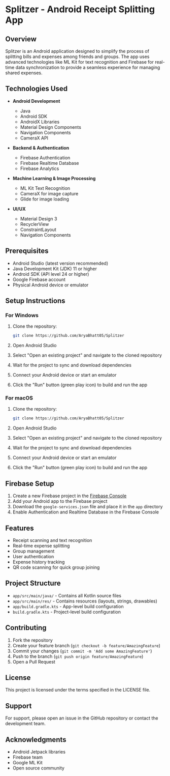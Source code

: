 # Splitzer - Android Receipt Splitting App

## Overview
Splitzer is an Android application designed to simplify the process of splitting bills and expenses among friends and groups. The app uses advanced technologies like ML Kit for text recognition and Firebase for real-time data synchronization to provide a seamless experience for managing shared expenses.

## Technologies Used
- **Android Development**
  - Java
  - Android SDK
  - AndroidX Libraries
  - Material Design Components
  - Navigation Components
  - CameraX API

- **Backend & Authentication**
  - Firebase Authentication
  - Firebase Realtime Database
  - Firebase Analytics

- **Machine Learning & Image Processing**
  - ML Kit Text Recognition
  - CameraX for image capture
  - Glide for image loading

- **UI/UX**
  - Material Design 3
  - RecyclerView
  - ConstraintLayout
  - Navigation Components

## Prerequisites
- Android Studio (latest version recommended)
- Java Development Kit (JDK) 11 or higher
- Android SDK (API level 24 or higher)
- Google Firebase account
- Physical Android device or emulator

## Setup Instructions

### For Windows
1. Clone the repository:
   ```bash
   git clone https://github.com/AryaBhatt05/Splitzer
   ```

2. Open Android Studio
3. Select "Open an existing project" and navigate to the cloned repository
4. Wait for the project to sync and download dependencies
5. Connect your Android device or start an emulator
6. Click the "Run" button (green play icon) to build and run the app

### For macOS
1. Clone the repository:
   ```bash
   git clone https://github.com/AryaBhatt05/Splitzer
   ```

2. Open Android Studio
3. Select "Open an existing project" and navigate to the cloned repository
4. Wait for the project to sync and download dependencies
5. Connect your Android device or start an emulator
6. Click the "Run" button (green play icon) to build and run the app

## Firebase Setup
1. Create a new Firebase project in the [Firebase Console](https://console.firebase.google.com/)
2. Add your Android app to the Firebase project
3. Download the `google-services.json` file and place it in the `app` directory
4. Enable Authentication and Realtime Database in the Firebase Console

## Features
- Receipt scanning and text recognition
- Real-time expense splitting
- Group management
- User authentication
- Expense history tracking
- QR code scanning for quick group joining

## Project Structure
- `app/src/main/java/` - Contains all Kotlin source files
- `app/src/main/res/` - Contains resources (layouts, strings, drawables)
- `app/build.gradle.kts` - App-level build configuration
- `build.gradle.kts` - Project-level build configuration

## Contributing
1. Fork the repository
2. Create your feature branch (`git checkout -b feature/AmazingFeature`)
3. Commit your changes (`git commit -m 'Add some AmazingFeature'`)
4. Push to the branch (`git push origin feature/AmazingFeature`)
5. Open a Pull Request

## License
This project is licensed under the terms specified in the LICENSE file.

## Support
For support, please open an issue in the GitHub repository or contact the development team.

## Acknowledgments
- Android Jetpack libraries
- Firebase team
- Google ML Kit
- Open source community 